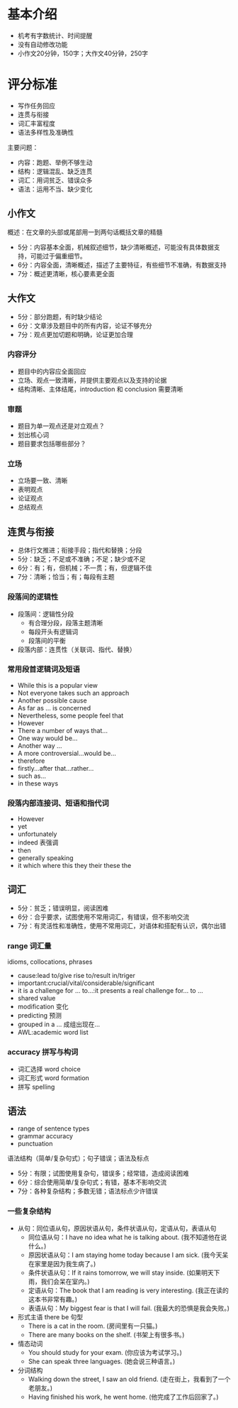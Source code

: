 # 基本介绍

* 机考有字数统计、时间提醒
* 没有自动修改功能
* 小作文20分钟，150字；大作文40分钟，250字

# 评分标准

* 写作任务回应
* 连贯与衔接
* 词汇丰富程度
* 语法多样性及准确性

主要问题：
* 内容：跑题、举例不够生动
* 结构：逻辑混乱、缺乏连贯
* 词汇：用词贫乏、错误众多
* 语法：运用不当、缺少变化

## 小作文

概述：在文章的头部或尾部用一到两句话概括文章的精髓

* 5分：内容基本全面，机械叙述细节，缺少清晰概述，可能没有具体数据支持，可能过于偏重细节。
* 6分：内容全面，清晰概述，描述了主要特征，有些细节不准确，有数据支持
* 7分：概述更清晰，核心要素更全面

## 大作文

* 5分：部分跑题，有时缺少结论
* 6分：文章涉及题目中的所有内容，论证不够充分
* 7分：观点更加切题和明确，论证更加合理

### 内容评分

* 题目中的内容应全面回应
* 立场、观点一致清晰，并提供主要观点以及支持的论据
* 结构清晰、主体结尾，introduction 和 conclusion 需要清晰

### 审题

* 题目为单一观点还是对立观点？
* 划出核心词
* 题目要求包括哪些部分？

### 立场

* 立场要一致、清晰
* 表明观点
* 论证观点
* 总结观点
 
## 连贯与衔接

* 总体行文推进；衔接手段；指代和替换；分段
* 5分：缺乏；不足或不准确；不足；缺少或不足
* 6分：有；有，但机械；不一贯；有，但逻辑不佳
* 7分：清晰；恰当；有；每段有主题

### 段落间的逻辑性

* 段落间：逻辑性分段
  * 有合理分段，段落主题清晰
  * 每段开头有逻辑词
  * 段落间的平衡
* 段落内部：连贯性（关联词、指代、替换）

### 常用段首逻辑词及短语

* While this is a popular view
* Not everyone takes such an approach
* Another possible cause
* As far as ... is concerned
* Nevertheless, some people feel that 
* However
* There a number of ways that...
* One way would be...
* Another way ...
* A more controversial...would be...
* therefore
* firstly...after that...rather...
* such as...
* in these ways

### 段落内部连接词、短语和指代词

* However
* yet
* unfortunately
* indeed 表强调
* then
* generally speaking
* it which where this they their these the

## 词汇

* 5分：贫乏；错误明显，阅读困难
* 6分：合乎要求，试图使用不常用词汇，有错误，但不影响交流
* 7分：有灵活性和准确性，使用不常用词汇，对语体和搭配有认识，偶尔出错

### range 词汇量

idioms, collocations, phrases

* cause:lead to/give rise to/result in/triger
* important:crucial/vital/considerable/significant
* it is a challenge for ... to...:it presents a real challenge for... to ...
* shared value
* modification 变化
* predicting 预测
* grouped in a ... 成组出现在...
* AWL:academic word list

### accuracy 拼写与构词

* 词汇选择 word choice
* 词汇形式 word formation
* 拼写 spelling

## 语法

* range of sentence types
* grammar accuracy
* punctuation

语法结构（简单/复杂句式）；句子错误；语法及标点

* 5分：有限；试图使用复杂句，错误多；经常错，造成阅读困难
* 6分：综合使用简单/复杂句式；有错，基本不影响交流
* 7分：各种复杂结构；多数无错；语法标点少许错误

### 一些复杂结构

* 从句：同位语从句，原因状语从句，条件状语从句，定语从句，表语从句
  * 同位语从句：I have no idea what he is talking about. (我不知道他在说什么。)
  * 原因状语从句：I am staying home today because I am sick. (我今天呆在家里是因为我生病了。)
  * 条件状语从句：If it rains tomorrow, we will stay inside. (如果明天下雨，我们会呆在室内。)
  * 定语从句：The book that I am reading is very interesting. (我正在读的这本书非常有趣。)
  * 表语从句：My biggest fear is that I will fail. (我最大的恐惧是我会失败。) 
* 形式主语 there be 句型
  * There is a cat in the room. (房间里有一只猫。)
  * There are many books on the shelf. (书架上有很多书。)
* 情态动词
  * You should study for your exam. (你应该为考试学习。)
  * She can speak three languages. (她会说三种语言。)
* 分词结构
  * Walking down the street, I saw an old friend. (走在街上，我看到了一个老朋友。)
  * Having finished his work, he went home. (他完成了工作后回家了。)
